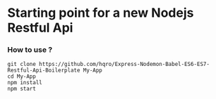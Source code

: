 # Starting point for a new Nodejs Restful Api

### How to use ?

```
git clone https://github.com/hqro/Express-Nodemon-Babel-ES6-ES7-Restful-Api-Boilerplate My-App
cd My-App
npm install
npm start
```
